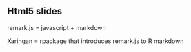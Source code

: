 ## Html5 slides 

remark.js = javascript + markdown

Xaringan = rpackage that introduces remark.js to R markdown



